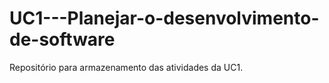 # UC1---Planejar-o-desenvolvimento-de-software
Repositório para armazenamento das atividades da UC1.
